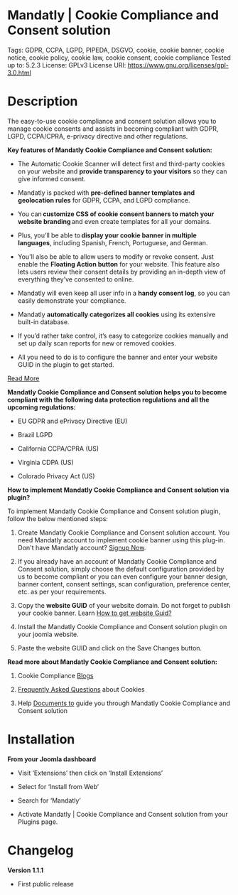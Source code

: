 # Mandatly | Cookie Compliance and Consent solution
Tags: GDPR, CCPA, LGPD, PIPEDA, DSGVO, cookie, cookie banner, cookie notice, cookie policy, cookie law, cookie consent, cookie compliance
Tested up to: 5.2.3
License: GPLv3
License URI: https://www.gnu.org/licenses/gpl-3.0.html

# Description 
The easy-to-use cookie compliance and consent solution allows you to manage cookie consents and assists in becoming compliant with GDPR, LGPD, CCPA/CPRA, e-privacy directive and other regulations.

**Key features of Mandatly Cookie Compliance and Consent solution:**

* The Automatic Cookie Scanner will detect first and third-party cookies on your website and **provide transparency to your visitors** so they can give informed consent. 

* Mandatly is packed with **pre-defined banner templates and geolocation rules** for GDPR, CCPA, and LGPD compliance. 

* You can **customize CSS of cookie consent banners to match your website branding** and even create templates for all your domains. 

* Plus, you’ll be able to **display your cookie banner in multiple languages**, including Spanish, French, Portuguese, and German. 

* You'll also be able to allow users to modify or revoke consent. Just enable the **Floating Action button** for your website. This feature also lets users review their consent details by providing an in-depth view of everything they’ve consented to online. 

* Mandatly will even keep all user info in a **handy consent log**, so you can easily demonstrate your compliance. 

* Mandatly **automatically categorizes all cookies** using its extensive built-in database. 

* If you’d rather take control, it’s easy to categorize cookies manually and set up daily scan reports for new or removed cookies.

* All you need to do is to configure the banner and enter your website GUID in the plugin to get started. 

[Read More](https://www.mandatly.com/products/cookie-compliance#main-cont-features-1)

**Mandatly Cookie Compliance and Consent solution helps you to become compliant with the following data protection regulations and all the upcoming regulations:**

* EU GDPR and ePrivacy Directive (EU) 

* Brazil LGPD  

* California CCPA/CPRA (US) 

* Virginia CDPA (US) 

* Colorado Privacy Act (US) 


**How to implement Mandatly Cookie Compliance and Consent solution via plugin?**

To implement Mandatly Cookie Compliance and Consent solution plugin, follow the below mentioned steps: 

1. Create Mandatly Cookie Compliance and Consent solution account. You need Mandatly account to implement cookie banner using this plug-in. Don't have Mandatly account? [Signup Now](https://www.mandatly.com/signup?sc=QS1DQy1CUy1HTA%3D%3D).  

2. If you already have an account of Mandatly Cookie Compliance and Consent solution, simply choose the default configuration provided by us to become compliant or you can even configure your banner design, banner content, consent settings, scan configuration, preference center, etc. as per your requirements. 

3. Copy the **website GUID** of your website domain. Do not forget to publish your cookie banner. Learn [How to get website Guid?](https://help.mandatly.net/HowtogetWebsiteGUID.html) 

4. Install the Mandatly Cookie Compliance and Consent solution plugin on your joomla website. 

5. Paste the website GUID and click on the Save Changes button.  

**Read more about Mandatly Cookie Compliance and Consent solution:**

1. Cookie Compliance [Blogs](https://www.mandatly.com/blogs) 

2. [Frequently Asked Questions](https://www.mandatly.com/faqs) about Cookies  

3. Help [Documents to](https://www.mandatly.com/documentation) guide you through Mandatly Cookie Compliance and Consent solution


# Installation 

**From your Joomla dashboard**

* Visit ‘Extensions’ then click on ‘Install Extensions’ 

* Select for ‘Install from Web’ 

* Search for ‘Mandatly’ 
    
* Activate Mandatly | Cookie Compliance and Consent solution from your Plugins page. 


# Changelog 

**Version 1.1.1**

* First public release



